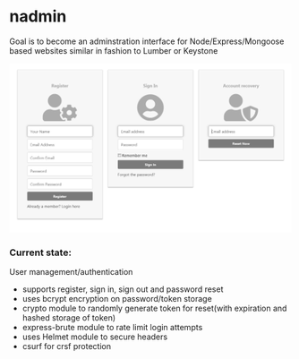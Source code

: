 # nadmin
Goal is to become an adminstration interface for Node/Express/Mongoose based websites similar in fashion to Lumber or Keystone


![enter image description here](https://raw.githubusercontent.com/Splitter/nadmin/master/preview.png)


### Current state:
User management/authentication
- supports register, sign in, sign out and password reset
- uses bcrypt encryption on password/token storage
- crypto module to randomly generate token for reset(with expiration and hashed storage of token)
- express-brute module to rate limit login attempts
- uses Helmet module to secure headers
- csurf for crsf protection
